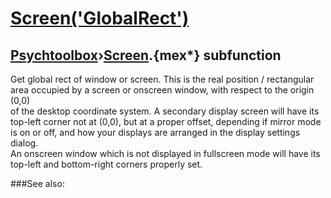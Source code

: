 # [Screen('GlobalRect')](Screen-GlobalRect) 
## [Psychtoolbox](Pyschtoolbox)&#8250;[Screen](Screen).{mex*} subfunction


Get global rect of window or screen. This is the real position / rectangular  
area occupied by a screen or onscreen window, with respect to the origin (0,0)  
of the desktop coordinate system. A secondary display screen will have its  
top-left corner not at (0,0), but at a proper offset, depending if mirror mode  
is on or off, and how your displays are arranged in the display settings dialog.  
An onscreen window which is not displayed in fullscreen mode will have its  
top-left and bottom-right corners properly set.   


###See also:

